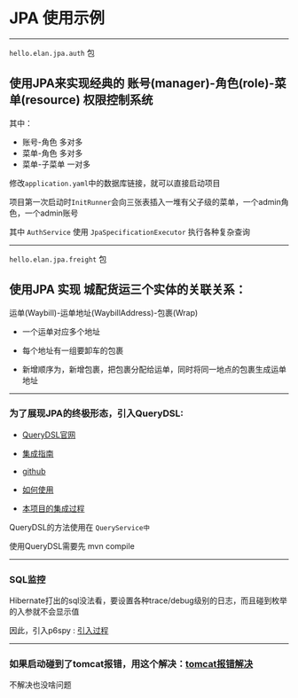 # JPA 使用示例

---
```hello.elan.jpa.auth``` 包
## 使用JPA来实现经典的 账号(manager)-角色(role)-菜单(resource) 权限控制系统
其中：
* 账号-角色 多对多
* 菜单-角色 多对多
* 菜单-子菜单 一对多

修改```application.yaml```中的数据库链接，就可以直接启动项目

项目第一次启动时```InitRunner```会向三张表插入一堆有父子级的菜单，一个admin角色，一个admin账号

其中 ```AuthService``` 使用 ```JpaSpecificationExecutor``` 执行各种复杂查询

---
```hello.elan.jpa.freight``` 包
## 使用JPA 实现 城配货运三个实体的关联关系：
运单(Waybill)-运单地址(WaybillAddress)-包裹(Wrap)

* 一个运单对应多个地址

* 每个地址有一组要卸车的包裹

* 新增顺序为，新增包裹，把包裹分配给运单，同时将同一地点的包裹生成运单地址

---

### 为了展现JPA的终极形态，引入QueryDSL:

* [QueryDSL官网](http://www.querydsl.com/)

* [集成指南](http://www.querydsl.com/static/querydsl/latest/reference/html/ch02.html#jpa_integration)

* [github](https://github.com/querydsl/querydsl)

* [如何使用](https://blog.csdn.net/phapha1996/article/details/83614975)

* [本项目的集成过程](./QueryDSL使用指南.md)

QueryDSL的方法使用在 ```QueryService中```

使用QueryDSL需要先 mvn compile

---
### SQL监控

Hibernate打出的sql没法看，要设置各种trace/debug级别的日志，而且碰到枚举的入参就不会显示值

因此，引入p6spy : [引入过程](./SQL监控.md)

---

### 如果启动碰到了tomcat报错，用这个解决：[tomcat报错解决](./Tomcat报错.md)

不解决也没啥问题